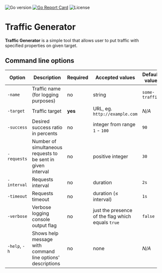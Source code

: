 ![Go version](https://img.shields.io/github/go-mod/go-version/Icikowski/Traffic-Generator?filename=application%2Fgo.mod&style=for-the-badge)
[![Go Report Card](https://goreportcard.com/badge/github.com/Icikowski/Traffic-Generator?style=for-the-badge)](https://goreportcard.com/report/github.com/Icikowski/Traffic-Generator)
![License](https://img.shields.io/github/license/Icikowski/Traffic-Generator?style=for-the-badge)

# Traffic Generator

**Traffic Generator** is a simple tool that allows user to put traffic with specified properties on given target.

## Command line options

| Option | Description | Required | Accepted values | Default value |
|-|-|-|-|-|
| `-name` | Traffic name (for logging purposes) | no | string | `some-traffic` |
| `-target` | Traffic target | **yes** | URL, eg. `http://example.com` | _N/A_ |
| `-success` | Desired success ratio in percents | no | integer from range `1` - `100` | `90` |
| `-requests` | Number of simultaneous requests to be sent in given interval | no | positive integer | `30` |
| `-interval` | Requests interval | no | duration | `2s` |
| `-timeout` | Requests timeout | no | duration (≤ interval) | `1s` |
| `-verbose` | Verbose logging console output flag | no | just the presence of the flag which equals `true` | `false` |
| `-help`, `-h` | Shows help message with command line options' descriptions | no | none | _N/A_ |
